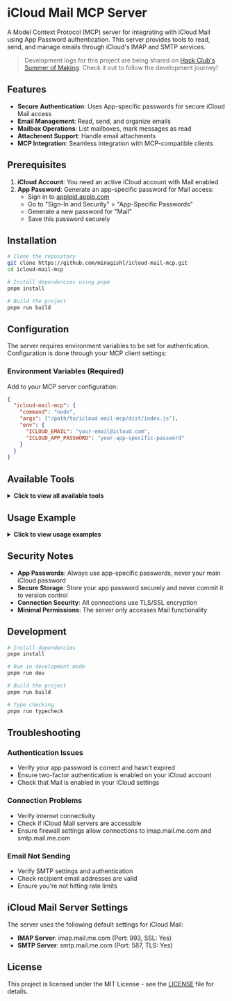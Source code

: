 # iCloud Mail MCP Server

A Model Context Protocol (MCP) server for integrating with iCloud Mail using App Password authentication. This server provides tools to read, send, and manage emails through iCloud's IMAP and SMTP services.

> Development logs for this project are being shared on [Hack Club's Summer of Making](https://summer.hackclub.com/projects/7559). Check it out to follow the development journey!

## Features

- **Secure Authentication**: Uses App-specific passwords for secure iCloud Mail access
- **Email Management**: Read, send, and organize emails
- **Mailbox Operations**: List mailboxes, mark messages as read
- **Attachment Support**: Handle email attachments
- **MCP Integration**: Seamless integration with MCP-compatible clients

## Prerequisites

1. **iCloud Account**: You need an active iCloud account with Mail enabled
2. **App Password**: Generate an app-specific password for Mail access:
   - Sign in to [appleid.apple.com](https://appleid.apple.com)
   - Go to "Sign-In and Security" > "App-Specific Passwords"
   - Generate a new password for "Mail"
   - Save this password securely

## Installation

```bash
# Clone the repository
git clone https://github.com/minagishl/icloud-mail-mcp.git
cd icloud-mail-mcp

# Install dependencies using pnpm
pnpm install

# Build the project
pnpm run build
```

## Configuration

The server requires environment variables to be set for authentication. Configuration is done through your MCP client settings:

### Environment Variables (Required)

Add to your MCP server configuration:

```json
{
  "icloud-mail-mcp": {
    "command": "node",
    "args": ["/path/to/icloud-mail-mcp/dist/index.js"],
    "env": {
      "ICLOUD_EMAIL": "your-email@icloud.com",
      "ICLOUD_APP_PASSWORD": "your-app-specific-password"
    }
  }
}
```

## Available Tools

<details>
<summary><strong>Click to view all available tools</strong></summary>

### Email Operations

#### `get_messages`

Retrieve email messages from a specified mailbox.

**Parameters:**

- `mailbox` (string, optional): Mailbox name (default: "INBOX")
- `limit` (number, optional): Maximum number of messages to retrieve (default: 10)
- `unreadOnly` (boolean, optional): Retrieve only unread messages (default: false)

#### `send_email`

Send an email through iCloud Mail.

**Parameters:**

- `to` (string or array, required): Recipient email address(es)
- `subject` (string, required): Email subject
- `text` (string, optional): Plain text email body
- `html` (string, optional): HTML email body

#### `mark_as_read`

Mark email messages as read.

**Parameters:**

- `messageIds` (array, required): Array of message IDs to mark as read
- `mailbox` (string, optional): Mailbox name (default: "INBOX")

#### `move_messages`

Move messages between mailboxes.

**Parameters:**

- `messageIds` (array, required): Array of message IDs to move
- `sourceMailbox` (string, required): Source mailbox name
- `destinationMailbox` (string, required): Destination mailbox name

#### `search_messages`

Search for messages using various criteria.

**Parameters:**

- `query` (string, optional): Search query text (searches in subject, from, body)
- `mailbox` (string, optional): Mailbox name (default: "INBOX")
- `limit` (number, optional): Maximum number of messages to retrieve (default: 10)
- `dateFrom` (string, optional): Start date for search (YYYY-MM-DD format)
- `dateTo` (string, optional): End date for search (YYYY-MM-DD format)
- `fromEmail` (string, optional): Filter by sender email address
- `unreadOnly` (boolean, optional): Search only unread messages (default: false)

#### `delete_messages`

Delete messages from a mailbox.

**Parameters:**

- `messageIds` (array, required): Array of message IDs to delete
- `mailbox` (string, optional): Mailbox name (default: "INBOX")

#### `set_flags`

Set flags on messages (read, unread, flagged, etc.).

**Parameters:**

- `messageIds` (array, required): Array of message IDs to set flags on
- `flags` (array, required): Array of flags to set (e.g., ["\\Seen", "\\Flagged"])
- `mailbox` (string, optional): Mailbox name (default: "INBOX")
- `action` (string, optional): Whether to "add" or "remove" the flags (default: "add")

#### `download_attachment`

Download an attachment from a specific message.

**Parameters:**

- `messageId` (string, required): Message ID containing the attachment
- `attachmentIndex` (number, optional): Index of the attachment to download (0-based, default: 0)
- `mailbox` (string, optional): Mailbox name (default: "INBOX")

#### `auto_organize`

Automatically organize emails based on rules (sender, subject keywords, etc.).

**Parameters:**

- `rules` (array, required): Array of organization rules with conditions and actions
- `sourceMailbox` (string, optional): Source mailbox to organize (default: "INBOX")
- `dryRun` (boolean, optional): If true, only shows what would be organized without moving emails (default: false)

**Rule Structure:**
```json
{
  "name": "Rule name",
  "condition": {
    "fromContains": "sender keyword",
    "subjectContains": "subject keyword"
  },
  "action": {
    "moveToMailbox": "destination folder"
  }
}
```

### Mailbox Management

#### `get_mailboxes`

List all available mailboxes in your iCloud Mail account.

**Parameters:** None

#### `create_mailbox`

Create a new mailbox (folder) in your iCloud Mail account.

**Parameters:**

- `name` (string, required): Name of the mailbox to create

#### `delete_mailbox`

Delete an existing mailbox (folder) from your iCloud Mail account.

**Parameters:**

- `name` (string, required): Name of the mailbox to delete

**Safety Features:**

- Prevents deletion of system mailboxes (INBOX, Sent, Trash, Drafts, Junk)
- Validates mailbox name input
- Provides detailed error messages for common issues

### System Tools

#### `test_connection`

Test the email server connection to verify IMAP and SMTP connectivity.

**Parameters:** None

#### `check_config`

Check if environment variables are properly configured and show connection status.

**Parameters:** None

</details>

## Usage Example

<details>
<summary><strong>Click to view usage examples</strong></summary>

### Getting Started

**Start the MCP server:**

```bash
# With environment variables (recommended)
ICLOUD_EMAIL="your-email@icloud.com" ICLOUD_APP_PASSWORD="your-app-password" pnpm run start

# Or start normally and configure manually
pnpm run start
```

### Email Operations

**Get recent messages:**

```json
{
  "tool": "get_messages",
  "arguments": {
    "limit": 5,
    "unreadOnly": true
  }
}
```

**Send an email:**

```json
{
  "tool": "send_email",
  "arguments": {
    "to": "recipient@example.com",
    "subject": "Hello from MCP",
    "text": "This email was sent using the iCloud Mail MCP server!"
  }
}
```

**Move messages between mailboxes:**

```json
{
  "tool": "move_messages",
  "arguments": {
    "messageIds": ["message-id-1", "message-id-2"],
    "sourceMailbox": "INBOX",
    "destinationMailbox": "My Custom Folder"
  }
}
```

### Mailbox Management

**Create a new mailbox:**

```json
{
  "tool": "create_mailbox",
  "arguments": {
    "name": "My Custom Folder"
  }
}
```

**Delete a mailbox:**

```json
{
  "tool": "delete_mailbox",
  "arguments": {
    "name": "My Custom Folder"
  }
}
```

### System Tools

**Test connection:**

```json
{
  "tool": "test_connection",
  "arguments": {}
}
```

**Check configuration:**

```json
{
  "tool": "check_config",
  "arguments": {}
}
```

</details>

## Security Notes

- **App Passwords**: Always use app-specific passwords, never your main iCloud password
- **Secure Storage**: Store your app password securely and never commit it to version control
- **Connection Security**: All connections use TLS/SSL encryption
- **Minimal Permissions**: The server only accesses Mail functionality

## Development

```bash
# Install dependencies
pnpm install

# Run in development mode
pnpm run dev

# Build the project
pnpm run build

# Type checking
pnpm run typecheck
```

## Troubleshooting

### Authentication Issues

- Verify your app password is correct and hasn't expired
- Ensure two-factor authentication is enabled on your iCloud account
- Check that Mail is enabled in your iCloud settings

### Connection Problems

- Verify internet connectivity
- Check if iCloud Mail servers are accessible
- Ensure firewall settings allow connections to imap.mail.me.com and smtp.mail.me.com

### Email Not Sending

- Verify SMTP settings and authentication
- Check recipient email addresses are valid
- Ensure you're not hitting rate limits

## iCloud Mail Server Settings

The server uses the following default settings for iCloud Mail:

- **IMAP Server**: imap.mail.me.com (Port: 993, SSL: Yes)
- **SMTP Server**: smtp.mail.me.com (Port: 587, TLS: Yes)

## License

This project is licensed under the MIT License - see the [LICENSE](LICENSE) file for details.
